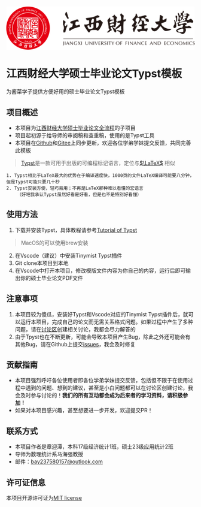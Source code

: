 ![jxufe](assets/江西财经大学相关元素/江西财经大学-logo.svg)

# 江西财经大学硕士毕业论文Typst模板

为酱菜学子提供方便好用的硕士毕业论文Typst模板

## 项目概述​

- 本项目为[江西财经大学硕士毕业论文全流程](https://github.com/MaxforCherubim/Jxufe-master-thesis-process)的子项目
- 项目起初源于给导师的审阅稿和查重稿，使用的是Typst工具
- 本项目在[Github](https://github.com/MaxforCherubim/Jxufe-master-thesis-Typst-template)和[Gitee](https://gitee.com/maxforcherubim/Jxufe-master-thesis-Typst-template)上同步更新，欢迎各位学弟学妹提交反馈，共同完善此模板

> [Typst](https://typst.app/)是一款可用于出版的可编程标记语言，定位与[$\LaTeX$](https://www.latex-project.org/) 相似

    1. Typst相比于LaTeX最大的优势在于编译速度快，1000页的文件LaTeX编译可能要八分钟，但是Typst可能只要几十秒
    2. Typst安装方便，轻巧易用；不再是LaTeX那种难以看懂的宏语言
        （好吧我承认Typst虽然好看是好看，但是也不是特别好看懂）

## 使用方法​

1. 下载并安装Typst，具体教程请参考[Tutorial of Typst](https://typst.app/docs/tutorial/)

> MacOS的可以使用brew安装

2. 在Vscode（建议）中安装Tinymist Typst插件
3. Git clone本项目到本地
4. 在Vscode中打开本项目，修改模版文件内容为你自己的内容，运行后即可输出你的硕士毕业论文PDF文件

## 注意事项​

1. 本项目较为傻瓜，安装好Typst和Vscode对应的Tinymist Typst插件后，就可以运行本项目，完成自己的论文而无需关系格式问题。如果过程中产生了多种问题，请在[讨论区](https://github.com/MaxforCherubim/Jxufe-thesis-defence-Revealjs-template/discussions)创建相关讨论，我都会尽力解答的
2. 由于Tpyst也在不断更新，可能会导致本项目产生Bug，除此之外还可能会有其他Bug，请在Github上提交[issues](https://github.com/MaxforCherubim/Jxufe-thesis-defence-Revealjs-template/issues)，我会及时修复

## 贡献指南​

- 本项目强烈呼吁各位使用者即各位学弟学妹提交反馈，包括但不限于在使用过程中遇到的问题、想到的建议，甚至是小白问题都可以在讨论区创建讨论，我会及时参与讨论的！**我们的所有互动都会成为后来者的学习资料，请积极参加！**
- 如果对本项目感兴趣，甚至想要进一步开发，欢迎提交PR！

## 联系方式​

- 本项目作者是章迎潭，本科17级经济统计1班，硕士23级应用统计2班
- 导师为数理统计系马海强教授
- 邮件：<EMAIL><bay237580157@outlook.com>

## 许可证信息​

本项目开源许可证为[MIT license](https://opensource.org/license/mit/)
